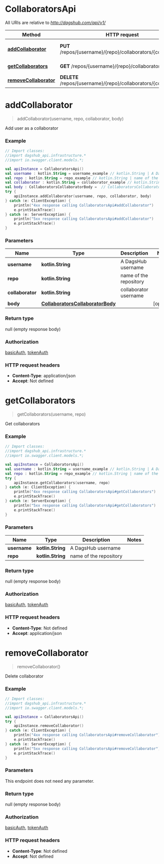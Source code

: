 # CollaboratorsApi

All URIs are relative to *http://dagshub.com/api/v1/*

Method | HTTP request | Description
------------- | ------------- | -------------
[**addCollaborator**](CollaboratorsApi.md#addCollaborator) | **PUT** /repos/{username}/{repo}/collaborators/{collaborator} | Add user as a collaborator
[**getCollaborators**](CollaboratorsApi.md#getCollaborators) | **GET** /repos/{username}/{repo}/collaborators | Get collaborators
[**removeCollaborator**](CollaboratorsApi.md#removeCollaborator) | **DELETE** /repos/{username}/{repo}/collaborators/{collaborator} | Delete collaborator

<a name="addCollaborator"></a>
# **addCollaborator**
> addCollaborator(username, repo, collaborator, body)

Add user as a collaborator

### Example
```kotlin
// Import classes:
//import dagshub_api.infrastructure.*
//import io.swagger.client.models.*;

val apiInstance = CollaboratorsApi()
val username : kotlin.String = username_example // kotlin.String | A DagsHub username
val repo : kotlin.String = repo_example // kotlin.String | name of the repository
val collaborator : kotlin.String = collaborator_example // kotlin.String | collaborator username
val body : CollaboratorsCollaboratorBody =  // CollaboratorsCollaboratorBody | 
try {
    apiInstance.addCollaborator(username, repo, collaborator, body)
} catch (e: ClientException) {
    println("4xx response calling CollaboratorsApi#addCollaborator")
    e.printStackTrace()
} catch (e: ServerException) {
    println("5xx response calling CollaboratorsApi#addCollaborator")
    e.printStackTrace()
}
```

### Parameters

Name | Type | Description  | Notes
------------- | ------------- | ------------- | -------------
 **username** | **kotlin.String**| A DagsHub username |
 **repo** | **kotlin.String**| name of the repository |
 **collaborator** | **kotlin.String**| collaborator username |
 **body** | [**CollaboratorsCollaboratorBody**](CollaboratorsCollaboratorBody.md)|  | [optional]

### Return type

null (empty response body)

### Authorization

[basicAuth](../README.md#basicAuth), [tokenAuth](../README.md#tokenAuth)

### HTTP request headers

 - **Content-Type**: application/json
 - **Accept**: Not defined

<a name="getCollaborators"></a>
# **getCollaborators**
> getCollaborators(username, repo)

Get collaborators

### Example
```kotlin
// Import classes:
//import dagshub_api.infrastructure.*
//import io.swagger.client.models.*;

val apiInstance = CollaboratorsApi()
val username : kotlin.String = username_example // kotlin.String | A DagsHub username
val repo : kotlin.String = repo_example // kotlin.String | name of the repository
try {
    apiInstance.getCollaborators(username, repo)
} catch (e: ClientException) {
    println("4xx response calling CollaboratorsApi#getCollaborators")
    e.printStackTrace()
} catch (e: ServerException) {
    println("5xx response calling CollaboratorsApi#getCollaborators")
    e.printStackTrace()
}
```

### Parameters

Name | Type | Description  | Notes
------------- | ------------- | ------------- | -------------
 **username** | **kotlin.String**| A DagsHub username |
 **repo** | **kotlin.String**| name of the repository |

### Return type

null (empty response body)

### Authorization

[basicAuth](../README.md#basicAuth), [tokenAuth](../README.md#tokenAuth)

### HTTP request headers

 - **Content-Type**: Not defined
 - **Accept**: application/json

<a name="removeCollaborator"></a>
# **removeCollaborator**
> removeCollaborator()

Delete collaborator

### Example
```kotlin
// Import classes:
//import dagshub_api.infrastructure.*
//import io.swagger.client.models.*;

val apiInstance = CollaboratorsApi()
try {
    apiInstance.removeCollaborator()
} catch (e: ClientException) {
    println("4xx response calling CollaboratorsApi#removeCollaborator")
    e.printStackTrace()
} catch (e: ServerException) {
    println("5xx response calling CollaboratorsApi#removeCollaborator")
    e.printStackTrace()
}
```

### Parameters
This endpoint does not need any parameter.

### Return type

null (empty response body)

### Authorization

[basicAuth](../README.md#basicAuth), [tokenAuth](../README.md#tokenAuth)

### HTTP request headers

 - **Content-Type**: Not defined
 - **Accept**: Not defined

